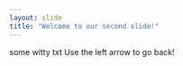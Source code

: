```yaml
---
layout: slide
title: "Welcome to our second slide!"
---
```

some witty txt
Use the left arrow to go back!
